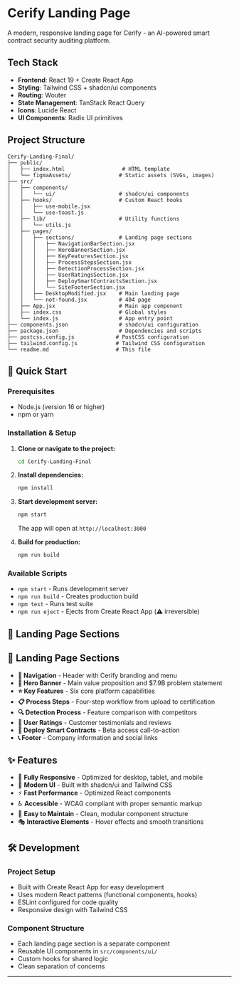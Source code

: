 # Cerify Landing Page

A modern, responsive landing page for Cerify - an AI-powered smart contract security auditing platform.

## Tech Stack

- **Frontend**: React 19 + Create React App
- **Styling**: Tailwind CSS + shadcn/ui components
- **Routing**: Wouter
- **State Management**: TanStack React Query
- **Icons**: Lucide React
- **UI Components**: Radix UI primitives

## Project Structure

```
Cerify-Landing-Final/
├── public/
│   ├── index.html                  # HTML template
│   └── figmaAssets/               # Static assets (SVGs, images)
├── src/
│   ├── components/
│   │   └── ui/                    # shadcn/ui components
│   ├── hooks/                     # Custom React hooks
│   │   ├── use-mobile.jsx
│   │   └── use-toast.js
│   ├── lib/                       # Utility functions
│   │   └── utils.js
│   ├── pages/
│   │   ├── sections/              # Landing page sections
│   │   │   ├── NavigationBarSection.jsx
│   │   │   ├── HeroBannerSection.jsx
│   │   │   ├── KeyFeaturesSection.jsx
│   │   │   ├── ProcessStepsSection.jsx
│   │   │   ├── DetectionProcessSection.jsx
│   │   │   ├── UserRatingsSection.jsx
│   │   │   ├── DeploySmartContractsSection.jsx
│   │   │   └── SiteFooterSection.jsx
│   │   ├── DesktopModified.jsx    # Main landing page
│   │   └── not-found.jsx          # 404 page
│   ├── App.jsx                    # Main app component
│   ├── index.css                  # Global styles
│   └── index.js                   # App entry point
├── components.json                # shadcn/ui configuration
├── package.json                   # Dependencies and scripts
├── postcss.config.js             # PostCSS configuration
├── tailwind.config.js            # Tailwind CSS configuration
└── readme.md                     # This file
```
## 🚀 Quick Start

### Prerequisites
- Node.js (version 16 or higher)
- npm or yarn

### Installation & Setup

1. **Clone or navigate to the project:**
   ```bash
   cd Cerify-Landing-Final
   ```

2. **Install dependencies:**
   ```bash
   npm install
   ```

3. **Start development server:**
   ```bash
   npm start
   ```
   
   The app will open at `http://localhost:3000`

4. **Build for production:**
   ```bash
   npm run build
   ```

### Available Scripts

- `npm start` - Runs development server
- `npm run build` - Creates production build
- `npm test` - Runs test suite
- `npm run eject` - Ejects from Create React App (⚠️ irreversible)

## 📱 Landing Page Sections

## 📱 Landing Page Sections

- **🧭 Navigation** - Header with Cerify branding and menu
- **🎯 Hero Banner** - Main value proposition and $7.9B problem statement
- **⭐ Key Features** - Six core platform capabilities
- **📋 Process Steps** - Four-step workflow from upload to certification
- **🔍 Detection Process** - Feature comparison with competitors
- **💬 User Ratings** - Customer testimonials and reviews
- **🚀 Deploy Smart Contracts** - Beta access call-to-action
- **📞 Footer** - Company information and social links

## ✨ Features

- 📱 **Fully Responsive** - Optimized for desktop, tablet, and mobile
- 🎨 **Modern UI** - Built with shadcn/ui and Tailwind CSS
- ⚡ **Fast Performance** - Optimized React components
- ♿ **Accessible** - WCAG compliant with proper semantic markup
- 🔧 **Easy to Maintain** - Clean, modular component structure
- 🎭 **Interactive Elements** - Hover effects and smooth transitions

## 🛠️ Development

### Project Setup
- Built with Create React App for easy development
- Uses modern React patterns (functional components, hooks)
- ESLint configured for code quality
- Responsive design with Tailwind CSS

### Component Structure
- Each landing page section is a separate component
- Reusable UI components in `src/components/ui/`
- Custom hooks for shared logic
- Clean separation of concerns

---
